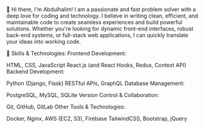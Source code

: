👋 Hi there, I'm Abdulhalim!
I am a passionate and fast problem solver with a deep love for coding and technology. I believe in writing clean, efficient, and maintainable code to create seamless experiences and build powerful solutions. Whether you're looking for dynamic front-end interfaces, robust back-end systems, or full-stack web applications, I can quickly translate your ideas into working code.

🔧 Skills & Technologies:
Frontend Development:

HTML, CSS, JavaScript
React.js (and React Hooks, Redux, Context API)
Backend Development:

Python (Django, Flask)
RESTful APIs, GraphQL
Database Management:

PostgreSQL, MySQL, SQLite
Version Control & Collaboration:

Git, GitHub, GitLab
Other Tools & Technologies:

Docker, Nginx, AWS (EC2, S3), Firebase
TailwindCSS, Bootstrap, jQuery
